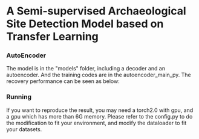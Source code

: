 # A Semi-supervised Archaeological Site Detection Model based on Transfer Learning  

### AutoEncoder  
The model is in the "models" folder, including a decoder and an autoencoder. And the training codes are in the autoencoder_main_py. The recovery performance can be seen as below:

### Running  
If you want to reproduce the result, you may need a torch2.0 with gpu, and a gpu which has more than 6G memory. Please refer to the config.py to do the modification to fit your environment, and modify the dataloader to fit your datasets.  
